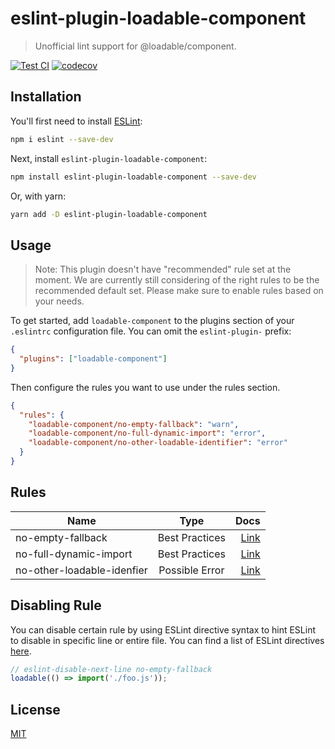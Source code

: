 # eslint-plugin-loadable-component

> Unofficial lint support for @loadable/component.

[![Test CI](https://github.com/miqdadfwz/eslint-plugin-loadable-component/workflows/Unit/badge.svg)](https://github.com/miqdadfwz/eslint-plugin-loadable-component/actions)
[![codecov](https://codecov.io/gh/miqdadfwz/eslint-plugin-loadable-component/branch/master/graph/badge.svg?token=I5EJ2WS10M)](https://codecov.io/gh/miqdadfwz/eslint-plugin-loadable-component)

## Installation

You'll first need to install [ESLint](http://eslint.org):

```bash
npm i eslint --save-dev
```

Next, install `eslint-plugin-loadable-component`:

```bash
npm install eslint-plugin-loadable-component --save-dev
```

Or, with yarn:

```bash
yarn add -D eslint-plugin-loadable-component
```

## Usage

> Note: This plugin doesn't have "recommended" rule set at the moment. We are currently still considering of the right rules to be the recommended default set. Please make sure to enable rules based on your needs.

To get started, add `loadable-component` to the plugins section of your `.eslintrc` configuration file. You can omit the `eslint-plugin-` prefix:

```json
{
  "plugins": ["loadable-component"]
}
```

Then configure the rules you want to use under the rules section.

```json
{
  "rules": {
    "loadable-component/no-empty-fallback": "warn",
    "loadable-component/no-full-dynamic-import": "error",
    "loadable-component/no-other-loadable-identifier": "error"
  }
}
```

## Rules

| Name                       |      Type      |                                               Docs |
| -------------------------- | :------------: | -------------------------------------------------: |
| no-empty-fallback          | Best Practices |          [Link](./docs/rules/no-empty-fallback.md) |
| no-full-dynamic-import     | Best Practices |     [Link](./docs/rules/no-full-dynamic-import.md) |
| no-other-loadable-idenfier | Possible Error | [Link](./docs/rules/no-other-loadable-idenfier.md) |

## Disabling Rule

You can disable certain rule by using ESLint directive syntax to hint ESLint to disable in specific line or entire file. You can find a list of ESLint directives [here](https://eslint.org/docs/2.13.1/user-guide/configuring#disabling-rules-with-inline-comments).

```js
// eslint-disable-next-line no-empty-fallback
loadable(() => import('./foo.js'));
```

## License

[MIT](./LICENSE)
